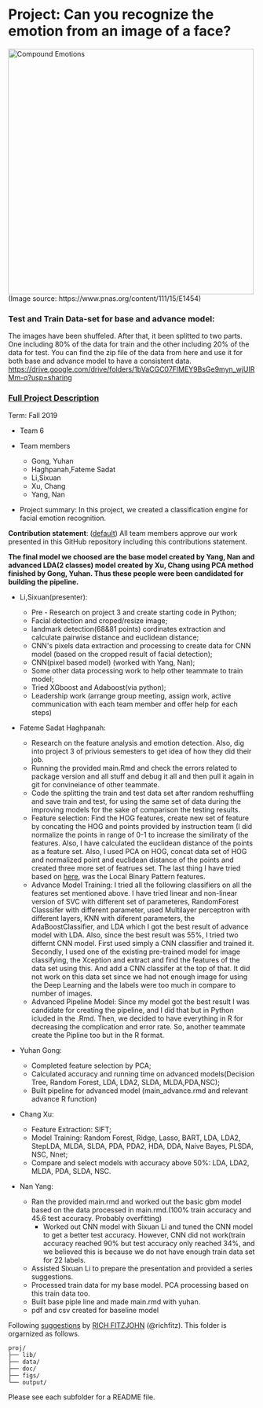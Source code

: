 # Project: Can you recognize the emotion from an image of a face? 
<img src="figs/CE.jpg" alt="Compound Emotions" width="500"/>
(Image source: https://www.pnas.org/content/111/15/E1454)

### Test and Train Data-set for base and advance model:
The images have been shuffeled. After that, it been splitted to two parts. One including 80% of the data for train and the other including 20% of the data for test. You can find the zip file of the data from here and use it for both base and advance model to have a consistent data. 
https://drive.google.com/drive/folders/1bVaCGC07FlMEY9BsGe9myn_wjUIRMm-q?usp=sharing

### [Full Project Description](doc/project3_desc.md)

Term: Fall 2019

+ Team 6
+ Team members
	+ Gong, Yuhan
	+ Haghpanah,Fateme Sadat
	+ Li,Sixuan
	+ Xu, Chang
	+ Yang, Nan

+ Project summary: In this project, we created a classification engine for facial emotion recognition. 
	
**Contribution statement**: ([default](doc/a_note_on_contributions.md))  All team members approve our work presented in this GitHub repository including this contributions statement. 

**The final model we choosed are the base model created by Yang, Nan and advanced LDA(2 classes) model created by Xu, Chang using PCA method finished by Gong, Yuhan. Thus these people were been candidated for building the pipeline.**



+ Li,Sixuan(presenter): 
	- Pre - Research on project 3 and create starting code in Python;
	- Facial detection and croped/resize image; 
	- landmark detection(68&81 points) cordinates extraction and calculate pairwise distance and euclidean distance; 
	- CNN's pixels data extraction and processing to create data for CNN model (based on the cropped result of facial detection);
	- CNN(pixel based model) (worked with Yang, Nan);
	- Some other data processing work to help other teammate to train model;
	- Tried XGboost and Adaboost(via python);
	- Leadership work (arrange group meeting, assign work, active communication with each team member and offer help for each steps)

	
	    
+ Fateme Sadat Haghpanah: 
	- Research on the feature analysis and emotion detection. Also, dig into project 3 of privious semesters to get idea of how they did their job.
	- Running the provided main.Rmd and check the errors related to package version and all stuff and debug it all and then pull it again in git for convineiance of other teammate. 
	- Code the splitting the train and test data set after random reshuffling and save train and test, for using the same set of data during the improving models for the sake of comparison the testing results.
	- Feature selection: Find the HOG features, create new set of feature by concating the HOG and points provided by instruction team (I did normalize the points in range of 0-1 to increase the similiraty of the features. Also, I have calculated the euclidean distance of the points as a feature set. Also, I used PCA on HOG, concat data set of HOG and normalized point and euclidean distance of the points and created three more set of featrues set. The last thing I have tried based on [here](https://www.researchgate.net/post/Which_is_the_best_algorithm_for_facial_features_Extraction), was the Local Binary Pattern features.
	- Advance Model Training: I tried all the following classifiers on all the features set mentioned above. I have tried linear and non-linear version of SVC with different set of parameteres, RandomForest Classsifer with different parameter, used Multilayer perceptron with different layers, KNN with diferent parameters, the AdaBoostClassifier, and LDA which I got the best result of advance model with LDA. Also, since the best result was 55%, I tried two differnt CNN model. First used simply a CNN classifier and trained it. Secondly, I used one of the existing pre-trained model for image classifying, the Xception and extract and find the features of the data set using this. And add a CNN classifer at the top of that. It did not work on this data set since we had not enough image for using the Deep Learning and the labels were too much in compare to number of images.
	- Advanced Pipeline Model: Since my model got the best result I was candidate for creating the pipeline, and I did that but in Python icluded in the .Rmd. Then, we decided to have everything in R for decreasing the complication and error rate. So, another teammate create the Pipline too but in the R format.



+ Yuhan Gong: 
	- Completed feature selection by PCA; 
	- Calculated accuracy and running time on advanced models(Decision Tree, Random Forest, LDA, LDA2, SLDA, MLDA,PDA,NSC); 
	- Built pipeline for advanced model (main_advance.rmd and relevant advance R function)  

+ Chang Xu: 
	- Feature Extraction: SIFT; 
	- Model Training: Random Forest, Ridge, Lasso, BART, LDA, LDA2, StepLDA, MLDA, SLDA, PDA, PDA2, HDA, DDA, Naive Bayes, PLSDA, NSC, Nnet; 
	- Compare and select models with accuracy above 50%: LDA, LDA2, MLDA, PDA, SLDA, NSC.

+ Nan Yang: 
	- Ran the provided main.rmd and worked out the basic gbm model based on the data processed in main.rmd.(100% train accuracy and 45.6 test accuracy. Probably overfitting) 
       - Worked out CNN model with Sixuan Li and tuned the CNN model to get a better test accuracy. However, CNN did not work(train accuracy reached 90% but test accuracy only reached 34%, and we believed this is because we do not have enough train data set for 22 labels.
	- Assisted Sixuan Li to prepare the presentation and provided a series suggestions.
	- Processed train data for my base model. PCA processing based on this train data too.
	- Built base piple line and made main.rmd with yuhan.
	- pdf and csv created for baseline model
	    
Following [suggestions](http://nicercode.github.io/blog/2013-04-05-projects/) by [RICH FITZJOHN](http://nicercode.github.io/about/#Team) (@richfitz). This folder is orgarnized as follows.

```
proj/
├── lib/
├── data/
├── doc/
├── figs/
└── output/
```

Please see each subfolder for a README file.
